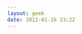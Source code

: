 ```yaml
---
layout: geek
date: 2012-01-16 23:22
---
```

<pre id='1' style='display:none'>
localhost$ <span id="2" style="display:none">ssh jon@interoperate.co.uk</span>
<span id="3" style="display:none">jon@interoperate.co.uk's password:</span>
<span id="4" style="display:none">Last login: Thu Jan 1 00:00:00 1971 from host-122.32.12.32.spacecadet.org</span>
<span id="5" style="display:none">Have a lot of fun...</span>
<span id="6" style='display:none'>interoperate.co.uk$ <span id="7" style="display:none">tree -d ~</span>
<span id="8" style="display:none">/home/jon
├── <a href="/about">about</a>
├── blog
|   ├── <a href="{{ root_url }}/">blog</a>
|   └── <a href="{{ root_url }}/blog/archives">archive</a>
├── clients
|   ├── <a href="http://www.saneftolling.co.uk">sanef_tolling</a>
|   └── <a href="http://tfl.interoperate.co.uk">tfl</a>
├── code
|   └── <a href="http://github.com/jonwade/">github_repository</a>
├── <a href="/contact">contact</a>
└── social_media
    ├── <a href="https://twitter.com/#!/Interoper8">twitter</a>
    ├── <a href="http://www.facebook.com/pages/Interoperate/344511882244934">facebook</a>
    ├── <a href="http://www.linkedin.com/in/jonwade">linkedin</a>
    └── <a href="https://plus.google.com/109744129508056468090">google+</a>
interoperate.co.uk$ <span id="cursor">&nbsp;</span></span></span>
</pre>
